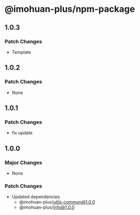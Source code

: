 # @imohuan-plus/npm-package

## 1.0.3

### Patch Changes

- Template

## 1.0.2

### Patch Changes

- None

## 1.0.1

### Patch Changes

- fix update

## 1.0.0

### Major Changes

- None

### Patch Changes

- Updated dependencies
  - @imohuan-plus/utils-common@1.0.0
  - @imohuan-plus/info@1.0.0
